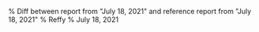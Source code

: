 % Diff between report from "July 18, 2021" and reference report from "July 18, 2021"
% Reffy
% July 18, 2021

